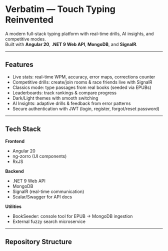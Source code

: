 # Verbatim — Touch Typing Reinvented

A modern full-stack typing platform with real-time drills, AI insights, and competitive modes.  
Built with **Angular 20**, **.NET 9 Web API**, **MongoDB**, and **SignalR**.

---

## Features

- Live stats: real-time WPM, accuracy, error maps, corrections counter  
- Competitive drills: create/join rooms & race friends live with SignalR  
- Classics mode: type passages from real books (seeded via EPUBs)  
- Leaderboards: track rankings & compare progress  
- Dark/Light themes with smooth switching  
- AI Insights: adaptive drills & feedback from error patterns  
- Secure authentication with JWT (login, register, forgot/reset password)  

---

## Tech Stack

**Frontend**  
- Angular 20  
- ng-zorro (UI components)  
- RxJS  

**Backend**  
- .NET 9 Web API  
- MongoDB  
- SignalR (real-time communication)  
- Scalar/Swagger for API docs  

**Utilities**  
- BookSeeder: console tool for EPUB → MongoDB ingestion  
- External fuzzy search microservice  

---

## Repository Structure
